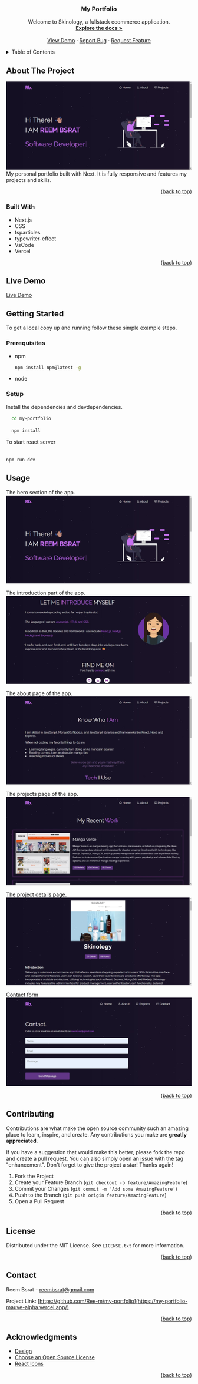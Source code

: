 <a name="readme-top"></a>

<!-- [![Contributors][contributors-shield]][contributors-url]
[![Forks][forks-shield]][forks-url]
[![Stargazers][stars-shield]][stars-url]
[![Issues][issues-shield]][issues-url]
[![MIT License][license-shield]][license-url]
[![LinkedIn][linkedin-shield]][linkedin-url] -->

<!-- PROJECT LOGO -->
<br />
<div align="center">


  <h3 align="center">My Portfolio</h3>

  <p align="center">
    Welcome to Skinology, a fullstack ecommerce application.
    <br />
    <a href="https://github.com/Ree-m/skinology-ecommerce-app"><strong>Explore the docs »</strong></a>
    <br />
    <br />
    <a href="https://skinology-ecommerce-app-client.onrender.com/">View Demo</a>
    ·
    <a href="https://github.com/Ree-m/skinology-ecommerce-app/issues">Report Bug</a>
    ·
    <a href="https://github.com/Ree-m/skinology-ecommerce-app/issues">Request Feature</a>
  </p>
</div>

<!-- TABLE OF CONTENTS -->
<details>
  <summary>Table of Contents</summary>
  <ol>
    <li>
      <a href="#about-the-project">About The Project</a>
      <ul>
        <li><a href="#built-with">Built With</a></li>
       li><a href="#features">Features</a></li>
      </ul>
    </li>
    <li>
      <a href="#getting-started">Getting Started</a>
      <ul>
        <li><a href="#prerequisites">Prerequisites</a></li>
        <li><a href="#installation">Installation</a></li>
      </ul>
    </li>
    <li><a href="#usage">Usage</a></li>
    <li><a href="#contributing">Contributing</a></li>
    <li><a href="#license">License</a></li>
    <li><a href="#contact">Contact</a></li>
    <li><a href="#acknowledgments">Acknowledgments</a></li>

  </ol>
</details>

<!-- ABOUT THE PROJECT -->

## About The Project

[![My Porfoltio App][app-screenshot]](https://my-portfolio-mauve-alpha.vercel.app/)
My personal portfolio built with Next. It is fully responsive and features my projects and skills.

<p align="right">(<a href="#readme-top">back to top</a>)</p>

### Built With

- Next.js
- CSS
- tsparticles
- typewriter-effect
- VsCode
- Vercel

<p align="right">(<a href="#readme-top">back to top</a>)</p>

## Live Demo

[Live Demo](https://my-portfolio-mauve-alpha.vercel.app/)

<!-- GETTING STARTED -->

## Getting Started

To get a local copy up and running follow these simple example steps.

### Prerequisites

- npm
  ```sh
  npm install npm@latest -g
  ```
- node

### Setup

Install the dependencies and devdependencies.

```sh
  cd my-portfolio

  npm install

```

To start react server

```sh

npm run dev

```

<!-- USAGE EXAMPLES -->

## Usage

The hero section of the app.
<img src="public/Assests/readme/my-portfolio-homepage.jpg" alt="Image of the hero section of the app" />

The introduction part of the app.
<img src="public/Assests/readme/portfolio-intro.jpg" alt="Image of the introduction section of the app" />

The about page of the app.
<img src="public/Assests/readme/portfolio-about-page.jpg" alt="Image of the about page of the app" />

The projects page of the app.
<img src="public/Assests/readme/portfolio-projects-page.jpg" alt="Image of the projects of the app" />

The project details page.
<img src="public/Assests/readme/portfolio-projects-details-page.jpg" alt="Image of the projects details of the app" />

Contact form
<img src="public/Assests/readme/contact-form.jpg" alt="Image of conatct form" />

<p align="right">(<a href="#readme-top">back to top</a>)</p>

<!-- CONTRIBUTING -->

## Contributing

Contributions are what make the open source community such an amazing place to learn, inspire, and create. Any contributions you make are **greatly appreciated**.

If you have a suggestion that would make this better, please fork the repo and create a pull request. You can also simply open an issue with the tag "enhancement".
Don't forget to give the project a star! Thanks again!

1. Fork the Project
2. Create your Feature Branch (`git checkout -b feature/AmazingFeature`)
3. Commit your Changes (`git commit -m 'Add some AmazingFeature'`)
4. Push to the Branch (`git push origin feature/AmazingFeature`)
5. Open a Pull Request

<p align="right">(<a href="#readme-top">back to top</a>)</p>

<!-- LICENSE -->

## License

Distributed under the MIT License. See `LICENSE.txt` for more information.

<p align="right">(<a href="#readme-top">back to top</a>)</p>

<!-- CONTACT -->

## Contact

Reem Bsrat - reembsrat@gmail.com

Project Link: [https://github.com/Ree-m/my-portfolio](https://my-portfolio-mauve-alpha.vercel.app/)

<p align="right">(<a href="#readme-top">back to top</a>)</p>

<!-- ACKNOWLEDGMENTS -->

## Acknowledgments

- [Design](https://github.com/soumyajit4419)
- [Choose an Open Source License](https://choosealicense.com)
- [React Icons](https://react-icons.github.io/react-icons/search)

<p align="right">(<a href="#readme-top">back to top</a>)</p>

[license-url]: https://github.com/Ree-m/my-portfolio/blob/main/LICENSE.txt
[app-screenshot]: public/Assests/readme/my-portfolio-homepage.jpg
